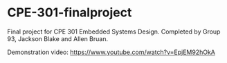 # CPE-301-finalproject
Final project for CPE 301 Embedded Systems Design.
Completed by Group 93, Jackson Blake and Allen Bruan.

Demonstration video:
https://www.youtube.com/watch?v=EpjEM92hOkA
